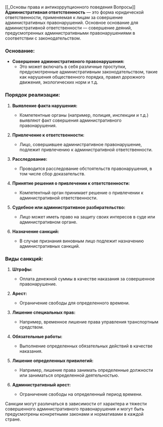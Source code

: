 [[_Основы права и антикоррупционного поведения Вопросы]]
**Административная ответственность** — это форма юридической ответственности, применяемая к лицам за совершение административных правонарушений. Основное основание для административной ответственности — совершение деяний, предусмотренных административными правонарушениями в соответствии с законодательством.

### Основание:

- **Совершение административного правонарушения:**
  - Это может включать в себя различные проступки, предусмотренные административным законодательством, такие как нарушения общественного порядка, правил дорожного движения, экологических норм и т.д.

### Порядок реализации:

1. **Выявление факта нарушения:**
   - Компетентные органы (например, полиция, инспекции и т.д.) выявляют факт совершения административного правонарушения.

2. **Привлечение к ответственности:**
   - Лицо, совершившее административное правонарушение, подлежит привлечению к административной ответственности.

3. **Расследование:**
   - Проводится расследование обстоятельств правонарушения, в том числе сбор доказательств.

4. **Принятие решения о привлечении к ответственности:**
   - Компетентный орган принимает решение о привлечении к административной ответственности.

5. **Судебное или административное разбирательство:**
   - Лицо может иметь право на защиту своих интересов в суде или административном органе.

6. **Назначение санкций:**
   - В случае признания виновным лицо подлежит назначению административных санкций.

### Виды санкций:

1. **Штрафы:**
   - Оплата денежной суммы в качестве наказания за совершенное правонарушение.

2. **Арест:**
   - Ограничение свободы для определенного времени.

3. **Лишение специальных прав:**
   - Например, временное лишение права управления транспортным средством.

4. **Обязательные работы:**
   - Выполнение определенных обязательных действий в качестве наказания.

5. **Лишение определенных привилегий:**
   - Например, лишение права занимать определенные должности или заниматься определенной деятельностью.

6. **Административный арест:**
   - Ограничение свободы на определенный период времени.

Санкции могут различаться в зависимости от характера и тяжести совершенного административного правонарушения и могут быть предусмотрены конкретными законами и нормативами в каждой стране.